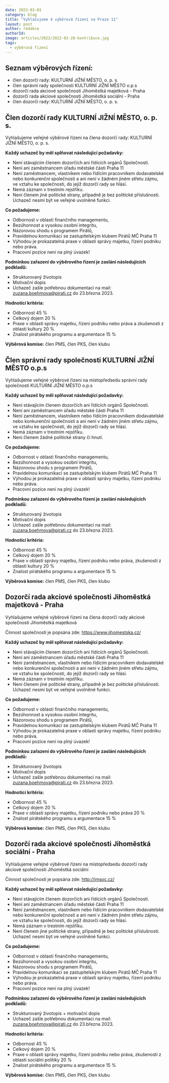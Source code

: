 ```yaml
---
date: 2023-03-01
category: blog
title: "Vyhlašujeme 4 výběrová řízení na Praze 11"
layout: post
author: redakce
authorId: 
image: articles/2022/2022-02-28-kontribuce.jpg
tags: 
  - výběrová řízení
---
```


## Seznam výběrových řízení:

- člen dozorčí rady: KULTURNÍ JIŽNÍ MĚSTO, o. p. s.
- člen správní rady společnosti KULTURNÍ JIŽNÍ MĚSTO o.p.s
- dozorčí rada akciové společnosti Jihoměstká majetková - Praha
- dozorčí rada akciové společnosti Jihoměstká sociální - Praha
- člen dozorčí rady: KULTURNÍ JIŽNÍ MĚSTO, o. p. s.

## Člen dozorčí rady KULTURNÍ JIŽNÍ MĚSTO, o. p. s.

Vyhlašujeme veřejné výběrové řízení na člena dozorčí rady: KULTURNÍ JIŽNÍ MĚSTO, o. p. s.

**Každý uchazeč by měl splňovat následující požadavky:**

- Není stávajícím členem dozorčích ani řídících orgánů Společnosti.
- Není ani zaměstnancem úřadu městské části Praha 11
- Není zaměstnancem, vlastníkem nebo řídícím pracovníkem dodavatelské nebo konkurenční společnosti a ani není v žádném jiném střetu zájmu, ve vztahu ke společnosti, do jejíž dozorčí rady se hlásí.
- Nemá záznam v trestním rejstříku.
- Není členem jiné politické strany, případně je bez politické příslušnosti. Uchazeč nesmí být ve veřejné uvolněné funkci.

**Co požadujeme:**

- Odbornost v oblasti finančního managementu,
- Bezúhonnost a vysokou osobní integritu,
- Názorovou shodu s programem Pirátů,
- Pravidelnou komunikaci se zastupitelským klubem Pirátů MČ Praha 11
- Výhodou je prokazatelná praxe v oblasti správy majetku, řízení podniku nebo práva.
- Pracovní pozice není na plný úvazek!

**Podmínkou zařazení do výběrového řízení je zaslání následujících podkladů:**

- Strukturovaný životopis
- Motivační dopis
- Uchazeč zašle potřebnou dokumentaci na mail: zuzana.boehmova@pirati.cz do 23.března 2023.

**Hodnotící kritéria:**
- Odbornost 45 %
- Celkový dojem 20 %
- Praxe v oblasti správy majetku, řízení podniku nebo práva a zkušenosti z oblasti kultury 20 %
- Znalost pirátského programu a argumentace 15 %

**Výběrová komise:** člen PMS, člen PKS, člen klubu

## Člen správní rady společnosti KULTURNÍ JIŽNÍ MĚSTO o.p.s

Vyhlašujeme veřejné výběrové řízení na místopředsedu správní rady společnosti KULTURNÍ JIŽNÍ MĚSTO o.p.s

**Každý uchazeč by měl splňovat následující požadavky:**
- Není stávajícím členem dozorčích ani řídících orgánů Společnosti.
- Není ani zaměstnancem úřadu městské části Praha 11
- Není zaměstnancem, vlastníkem nebo řídícím pracovníkem dodavatelské nebo konkurenční společnosti a ani není v žádném jiném střetu zájmu, ve vztahu ke společnosti, do jejíž dozorčí rady se hlásí.
- Nemá záznam v trestním rejstříku.
- Není členem žádné politické strany či hnutí.

**Co požadujeme:**
- Odbornost v oblasti finančního managementu,
- Bezúhonnost a vysokou osobní integritu,
- Názorovou shodu s programem Pirátů,
- Pravidelnou komunikaci se zastupitelským klubem Pirátů MČ Praha 11
- Výhodou je prokazatelná praxe v oblasti správy majetku, řízení podniku nebo práva.
- Pracovní pozice není na plný úvazek!

**Podmínkou zařazení do výběrového řízení je zaslání následujících podkladů:**
- Strukturovaný životopis
- Motivační dopis
- Uchazeč zašle potřebnou dokumentaci na mail: zuzana.boehmova@pirati.cz do 23.března 2023.

**Hodnotící kritéria:**
- Odbornost 45 %
- Celkový dojem 20 %
- Praxe v oblasti správy majetku, řízení podniku nebo práva, zkušenosti z oblasti kultury 20 %
- Znalost pirátského programu a argumentace 15 %

**Výběrová komise:** člen PMS, člen PKS, člen klubu

## Dozorčí rada akciové společnosti Jihoměstká majetková - Praha

Vyhlašujeme veřejné výběrové řízení na člena dozorčí rady akciové společnosti Jihoměstká majetková

Činnost společnosti je popsána zde: https://www.jihomestska.cz/

**Každý uchazeč by měl splňovat následující požadavky:**
- Není stávajícím členem dozorčích ani řídících orgánů Společnosti.
- Není ani zaměstnancem úřadu městské části Praha 11
- Není zaměstnancem, vlastníkem nebo řídícím pracovníkem dodavatelské nebo konkurenční společnosti a ani není v žádném jiném střetu zájmu, ve vztahu ke společnosti, do jejíž dozorčí rady se hlásí.
- Nemá záznam v trestním rejstříku.
- Není členem jiné politické strany, případně je bez politické příslušnosti. Uchazeč nesmí být ve veřejné uvolněné funkci.

**Co požadujeme:**
- Odbornost v oblasti finančního managementu,
- Bezúhonnost a vysokou osobní integritu,
- Názorovou shodu s programem Pirátů,
- Pravidelnou komunikaci se zastupitelským klubem Pirátů MČ Praha 11
- Výhodou je prokazatelná praxe v oblasti správy majetku, řízení podniku nebo práva.
- Pracovní pozice není na plný úvazek!

**Podmínkou zařazení do výběrového řízení je zaslání následujících podkladů:**
- Strukturovaný životopis
- Motivační dopis
- Uchazeč zašle potřebnou dokumentaci na mail: zuzana.boehmova@pirati.cz do 23.března 2023.

**Hodnotící kritéria:**
- Odbornost 45 %
- Celkový dojem 20 %
- Praxe v oblasti správy majetku, řízení podniku nebo práva 20 %
- Znalost pirátského programu a argumentace 15 %

**Výběrová komise:** člen PMS, člen PKS, člen klubu

## Dozorčí rada akciové společnosti Jihoměstká sociální - Praha

Vyhlašujeme veřejné výběrové řízení na místopředsedu dozorčí rady akciové společnosti Jihoměstká sociální

Činnost společnosti je popsána zde: http://jmsoc.cz/

**Každý uchazeč by měl splňovat následující požadavky:**
- Není stávajícím členem dozorčích ani řídících orgánů Společnosti.
- Není ani zaměstnancem úřadu městské části Praha 11
- Není zaměstnancem, vlastníkem nebo řídícím pracovníkem dodavatelské nebo konkurenční společnosti a ani není v žádném jiném střetu zájmu, ve vztahu ke společnosti, do jejíž dozorčí rady se hlásí.
- Nemá záznam v trestním rejstříku.
- Není členem jiné politické strany, případně je bez politické příslušnosti. Uchazeč nesmí být ve veřejné uvolněné funkci.

**Co požadujeme:**
- Odbornost v oblasti finančního managementu,
- Bezúhonnost a vysokou osobní integritu,
- Názorovou shodu s programem Pirátů,
- Pravidelnou komunikaci se zastupitelským klubem Pirátů MČ Praha 11
- Výhodou je prokazatelná praxe v oblasti správy majetku, řízení podniku nebo práva.
- Pracovní pozice není na plný úvazek!

**Podmínkou zařazení do výběrového řízení je zaslání následujících podkladů:**
- Strukturovaný životopis + motivační dopis
- Uchazeč zašle potřebnou dokumentaci na mail: zuzana.boehmova@pirati.cz do 23.března 2023.

**Hodnotící kritéria:**
- Odbornost 45 %
- Celkový dojem 20 %
- Praxe v oblasti správy majetku, řízení podniku nebo práva, zkušenosti z oblasti sociální politiky 20 %
- Znalost pirátského programu a argumentace 15 %

**Výběrová komise:** člen PMS, člen PKS, člen klubu
